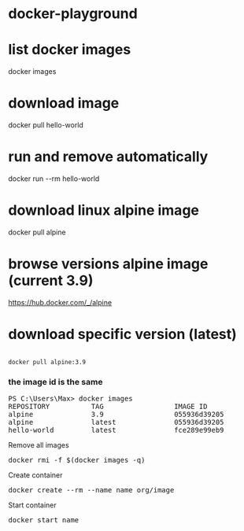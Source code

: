 # docker-playground

# list docker images

docker images

# download image

docker pull hello-world

# run and remove automatically 

docker run --rm hello-world

# download linux alpine image

docker pull alpine

# browse versions alpine image (current 3.9)

https://hub.docker.com/_/alpine

# download specific version (latest)
<code>
docker pull alpine:3.9
</code>

### the image id is the same
<pre>
PS C:\Users\Max> docker images
REPOSITORY          TAG                 IMAGE ID            CREATED             SIZE
alpine              3.9                 055936d39205        2 weeks ago         5.53MB
alpine              latest              055936d39205        2 weeks ago         5.53MB
hello-world         latest              fce289e99eb9        4 months ago        1.84kB
</pre>

Remove all images
<pre>
docker rmi -f $(docker images -q)
</pre>

Create container

<pre>
docker create --rm --name name org/image
</pre>

Start container

<pre>
docker start name
</pre>